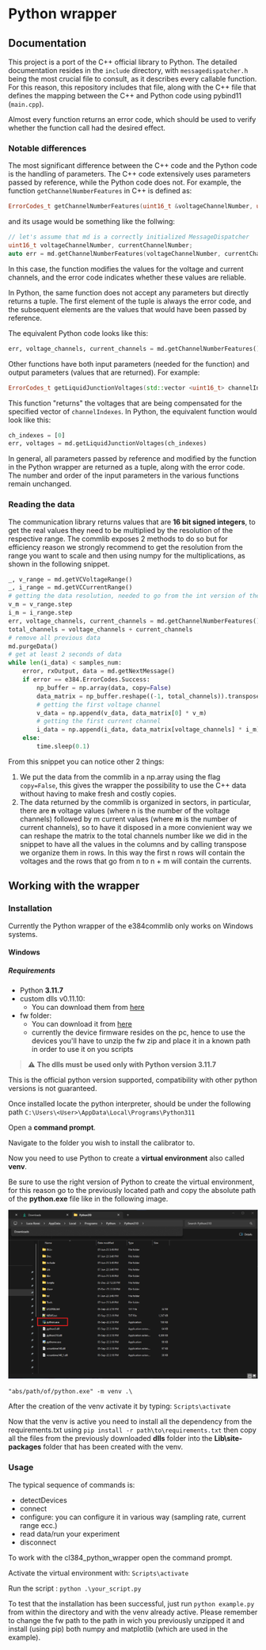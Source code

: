 # Python wrapper

## Documentation
This project is a port of the C++ official library to Python. The detailed documentation resides in the ```include``` directory, with ```messagedispatcher.h``` being the most crucial file to consult, as it describes every callable function. For this reason, this repository includes that file, along with the C++ file that defines the mapping between the C++ and Python code using pybind11 (```main.cpp```).

Almost every function returns an error code, which should be used to verify whether the function call had the desired effect.
### Notable differences
The most significant difference between the C++ code and the Python code is the handling of parameters. The C++ code extensively uses parameters passed by reference, while the Python code does not.
For example, the function ```getChannelNumberFeatures``` in C++ is defined as:

```cpp
ErrorCodes_t getChannelNumberFeatures(uint16_t &voltageChannelNumber, uint16_t &currentChannelNumber);
```
and its usage would be something like the follwing:
```cpp
// let's assume that md is a correctly initialized MessageDispatcher
uint16_t voltageChannelNumber, currentChannelNumber;
auto err = md.getChannelNumberFeatures(voltageChannelNumber, currentChannelNumber)
```
In this case, the function modifies the values for the voltage and current channels, and the error code indicates whether these values are reliable.

In Python, the same function does not accept any parameters but directly returns a tuple. 
The first element of the tuple is always the error code, and the subsequent elements are the values that would have been passed by reference.

The equivalent Python code looks like this:
```python
err, voltage_channels, current_channels = md.getChannelNumberFeatures()
``` 

Other functions have both input parameters (needed for the function) and output parameters (values that are returned). For example:
```cpp
ErrorCodes_t getLiquidJunctionVoltages(std::vector <uint16_t> channelIndexes, std::vector <Measurement_t> &voltages);
```
This function "returns" the voltages that are being compensated for the specified vector of   ```channelIndexes```. 
In Python, the equivalent function would look like this:
```python
ch_indexes = [0]
err, voltages = md.getLiquidJunctionVoltages(ch_indexes)
``` 

In general, all parameters passed by reference and modified by the function in the Python wrapper are returned as a tuple, along with the error code. The number and order of the input parameters in the various functions remain unchanged.


### Reading the data
The communication library returns values that are **16 bit signed integers**, to get the real values they need to be multiplied by the resolution of the respective range.
The commlib exposes 2 methods to do so but for efficiency reason we strongly recommend to get the resolution from the range you want to scale and then using numpy for the multiplications, as shown in the following snippet.
```python
_, v_range = md.getVCVoltageRange()
_, i_range = md.getVCCurrentRange()
# getting the data resolution, needed to go from the int version of the data to the usable float value
v_m = v_range.step
i_m = i_range.step
err, voltage_channels, current_channels = md.getChannelNumberFeatures()
total_channels = voltage_channels + current_channels
# remove all previous data
md.purgeData()
# get at least 2 seconds of data
while len(i_data) < samples_num:
    error, rxOutput, data = md.getNextMessage()
    if error == e384.ErrorCodes.Success:
        np_buffer = np.array(data, copy=False)
        data_matrix = np_buffer.reshape((-1, total_channels)).transpose()
        # getting the first voltage channel
        v_data = np.append(v_data, data_matrix[0] * v_m)
        # getting the first current channel
        i_data = np.append(i_data, data_matrix[voltage_channels] * i_m)
    else:
        time.sleep(0.1)
```
From this snippet you can notice other 2 things:
1. We put the data from the commlib in a np.array using the flag ```copy=False```, this gives the wrapper the possibility to use the C++ data without having to make fresh and costly copies.
2. The data returned by the commlib is organized in sectors, in particular, there are **n** voltage values (where n is the number of the voltage channels) followed by m current values (where **m** is the number of current channels), so to have it disposed in a more convienient way we can reshape the matrix to the total channels number like we did in the snippet to have all the values in the columns and by calling transpose we organize them in rows. In this way the first n rows will contain the voltages and the rows that go from n to n + m will contain the currents. 

## Working with the wrapper
### Installation
Currently the Python wrapper of the e384commlib only works on Windows systems.

#### Windows
##### Requirements
- Python **3.11.7**
- custom dlls v0.11.10:
    - You can download them from [here](https://elements-ic.com/wp-content/uploads/2024/02/python_3_11_7_dlls.zip)
- fw folder:
    - You can download it from [here](https://elements-ic.com/wp-content/uploads/2024/02/fw.zip)
    - currently the device firmware resides on the pc, hence to use the devices you'll have to unzip the fw zip and place it in a known path in order to use it on you scripts

> :warning: **The dlls must be used only with Python version 3.11.7**

This is the official python version supported, compatibility with other python versions is not guaranteed.

Once installed locate the python interpreter, should be under the following path ```C:\Users\<User>\AppData\Local\Programs\Python311```

Open a **command prompt**.

Navigate to the folder you wish to install the calibrator to.

Now you need to use Python to create a **virtual environment** also called **venv**.

Be sure to use the right version of Python to create the virtual environment, for this reason go to the previously located path and copy the absolute path of the **python.exe** file like in the following image.

![Python Path](./images/pp.png "Python Path")

```
"abs/path/of/python.exe" -m venv .\
```
After the creation of the venv activate it by typing: ```Scripts\activate```

Now that the venv is active you need to install all the dependency from the requirements.txt using ```pip install -r path\to\requirements.txt``` then copy all the files from the previously downloaded **dlls** folder into the **Lib\site-packages** folder that has been created with the venv.

### Usage
The typical sequence of commands is:
- detectDevices
- connect
- configure: you can configure it in various way (sampling rate, current range ecc.)
- read data/run your experiment
- disconnect

To work with the cl384_python_wrapper open the command prompt.

Activate the virtual environment with: ```Scripts\activate```

Run the script : ```python .\your_script.py```

To test that the installation has been successful, just run ```python example.py``` from within the directory and with the venv already active.
Please remember to change the fw path to the path in wich you previously unzipped it and install (using pip) both numpy and matplotlib (which are used in the example).